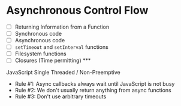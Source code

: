 # Asynchronous Control Flow

 - [ ]  Returning Information from a Function
 - [ ]  Synchronous code
 - [ ]  Asynchronous code
 - [ ]  `setTimeout` and `setInterval` functions
 - [ ]  Filesystem functions
 - [ ]  Closures (Time permitting) ***

JavaScript Single Threaded / Non-Preemptive

* Rule #1: Async callbacks always wait until JavaScript is not busy
* Rule #2: We don't usually return anything from async functions
* Rule #3: Don't use arbitrary timeouts

